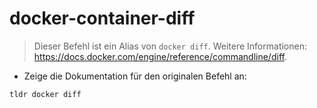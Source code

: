 # docker-container-diff

> Dieser Befehl ist ein Alias von `docker diff`.
> Weitere Informationen: <https://docs.docker.com/engine/reference/commandline/diff>.

- Zeige die Dokumentation für den originalen Befehl an:

`tldr docker diff`
